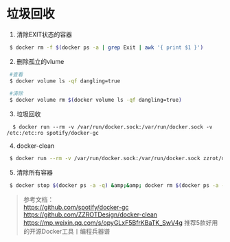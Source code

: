 # 垃圾回收
1. 清除EXIT状态的容器
```bash
 $ docker rm -f $(docker ps -a | grep Exit | awk '{ print $1 }')
```
2. 删除孤立的vlume
```bash
 #查看
 $ docker volume ls -qf dangling=true
 
 #清除
 $ docker volume rm $(docker volume ls -qf dangling=true)
```
3. 垃圾回收
```
  $ docker run --rm -v /var/run/docker.sock:/var/run/docker.sock -v /etc:/etc:ro spotify/docker-gc
```

4. docker-clean
```bash
 $ docker run --rm -v /var/run/docker.sock:/var/run/docker.sock zzrot/docker-clean
```

5. 清除所有容器
```bash
 $ docker stop $(docker ps -a -q) &amp;&amp; docker rm $(docker ps -a -q)
```
> 参考文档：\
>https://github.com/spotify/docker-gc \
>https://github.com/ZZROTDesign/docker-clean \
>https://mp.weixin.qq.com/s/opyGLxF5BfrKBaTK_SwV4g 推荐5款好用的开源Docker工具丨编程兵器谱
